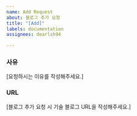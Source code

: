 ```yaml
---
name: Add Request
about: 블로그 추가 요청
title: "[Add]"
labels: documentation
assignees: dearlsh94

---
```


### 사유
[요청하시는 이유를 작성해주세요.]

### URL
[블로그 추가 요청 시 기술 블로그 URL을 작성해주세요.]
